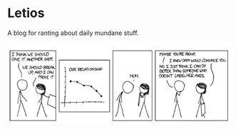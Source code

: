 # Letios
 A blog for ranting about daily mundane stuff.
 
 <p align="center">
 <img src="assets/img/Post 1/xkcd_Statistics.png">
 </p>
